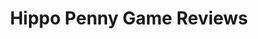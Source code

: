 ---
title: Hippo Penny Game Reviews
layout: scoredetail
permalink: /meta-score/bloodborne
header:
  teaser: /assets/images/bloodborne.jpg
  video:
    id: 1nKW9kTjsps
    provider: youtube
---